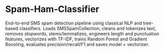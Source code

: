 # Spam-Ham-Classifier
End-to-end SMS spam detection pipeline using classical NLP and tree-based classifiers. Loads SMSSpamCollection, cleans and tokenizes text, removes stopwords, stems/lemmatizes, engineers length and punctuation features, vectorizes with TF-IDF, trains Random Forest and Gradient Boosting, evaluates precision/recall/F1 and saves model + vectorizer.
